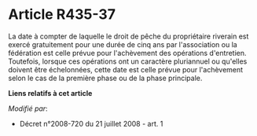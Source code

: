 # Article R435-37

La date à compter de laquelle le droit de pêche du propriétaire riverain est exercé gratuitement pour une durée de cinq ans
par l'association ou la fédération est celle prévue pour l'achèvement des opérations d'entretien. Toutefois, lorsque ces
opérations ont un caractère pluriannuel ou qu'elles doivent être échelonnées, cette date est celle prévue pour l'achèvement
selon le cas de la première phase ou de la phase principale.

**Liens relatifs à cet article**

_Modifié par_:

  - Décret n°2008-720 du 21 juillet 2008 - art. 1
